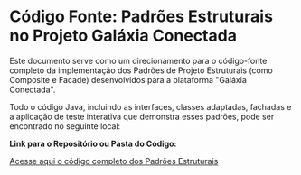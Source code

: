 # Código Fonte: Padrões Estruturais no Projeto Galáxia Conectada

Este documento serve como um direcionamento para o código-fonte completo da implementação dos Padrões de Projeto Estruturais (como Composite e Facade) desenvolvidos para a plataforma "Galáxia Conectada".

Todo o código Java, incluindo as interfaces, classes adaptadas, fachadas e a aplicação de teste interativa que demonstra esses padrões, pode ser encontrado no seguinte local:

**Link para o Repositório ou Pasta do Código:**

[Acesse aqui o código completo dos Padrões Estruturais](https://github.com/UnBArqDsw2025-1-Turma02/2025.1_T02_G9_GalaxiaConectada_Entrega03/tree/main/docs/PadroesDeProjeto/GoFsEstruturais/GoFsEstruturais_ProjetoGalaxiaConectada)

